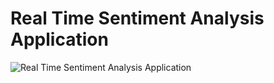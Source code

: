 # Real Time Sentiment Analysis Application

![Real Time Sentiment Analysis Application](https://ibb.co/42sQH09)
